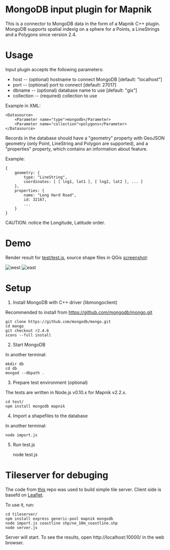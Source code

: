 # MongoDB input plugin for Mapnik

This is a connector to MongoDB data in the form of a Mapnik C++ plugin.
MongoDB supports spatial indexig on a sphere for a Points, a LineStrings and a Polygons since version 2.4.

# Usage

Input plugin accepts the following parameters:
 * host -- (optional) hostname to connect MongoDB [default: "localhost"]
 * port -- (optional) port to connect [default: 27017]
 * dbname -- (optional) database name to use [default: "gis"]
 * collection -- (required) collection to use

Example in XML:

    <Datasource>
        <Parameter name="type">mongodb</Parameter>
        <Parameter name="collection">polygons</Parameter>
    </Datasource>
    
Records in the database should have a "geometry" property with GeoJSON geometry (only Point, LineString and Polygon are supported), and a "properties" property, which contains an information about feature.

Example:

    {
        geometry: {
            type: "LineString",
            coordinates: [ [ lng1, lat1 ], [ lng2, lat2 ], ... ]
        },
        properties: {
            name: "Long Hard Road",
            id: 32167,
            ...
        }
    }
    
CAUTION: notice the Longitude, Latitude order.

# Demo

Render result for [test/test.js](https://github.com/hamer/mapnik-mongo/blob/master/test/test.js), source shape files in QGis [screenshot](https://raw.github.com/hamer/mapnik-mongo/master/test/qgis_shp_screenshot.png):

![west](https://raw.github.com/hamer/mapnik-mongo/master/test/1.png)
![east](https://raw.github.com/hamer/mapnik-mongo/master/test/2.png)

# Setup

1) Install MongoDB with C++ driver (libmongoclient)

Recommended to install from https://github.com/mongodb/mongo.git

    git clone https://github.com/mongodb/mongo.git
    cd mongo
    git checkout r2.4.6
    scons --full install

2) Start MongoDB

In another terminal:

    mkdir db
    cd db
    mongod --dbpath .

3) Prepare test environment (optional)

The tests are written in Node.js v0.10.x for Mapnik v2.2.x.

    cd test/
    npm install mongodb mapnik

4) Import a shapefiles to the database

In another terminal:

    node import.js

5) Run test.js

    node test.js

# Tileserver for debuging

The code from [this](https://github.com/mapnik/node-mapnik-sample-code) repo was used to build simple tile server. Client side is basefd on [Leaflet](https://github.com/Leaflet/Leaflet).

To use it, run:

    cd tileserver/
    npm install express generic-pool mapnik mongodb
    node import.js coastline shp/ne_10m_coastline.shp
    node server.js

Server will start. To see the results, open http://localhost:10000/ in the web browser.

